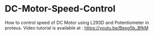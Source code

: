 # DC-Motor-Speed-Control
How to control speed of DC Motor using L293D and Potentiometer in proteus. Video tutorial is available at : https://youtu.be/Besg5b_BfkM
